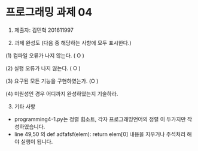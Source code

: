 # 프로그래밍 과제 04

1. 제출자:   김민혁 201611997

2. 과제 완성도 (다음 중 해당하는 사항에 모두 표시한다.)

(1) 컴파일 오류가 나지 않는다. ( O )

(2) 실행 오류가 나지 않는다. ( O )

(3) 요구된 모든 기능을 구현하였는가. (O )

(4) 미원성인 경우 어디까지 완성하였는지 기술하라.

3. 기타 사항  
 - programming4-1.py는 정렬 힙소트, 각자 프로그래밍언어의 정렬 이 두가지만 작성하였습니다.  
 - line 49,50 의 def  adfafsf(elem):	return elem[0] 내용을 지우거나 주석처리 해야 실행이 됩니다. 

